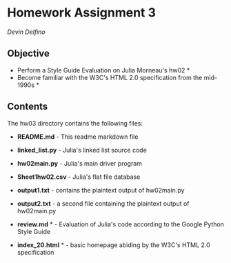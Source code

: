 Homework Assignment 3
=====================
*Devin Delfino*

Objective
---------
* Perform a Style Guide Evaluation on Julia Morneau's hw02 *
* Become familiar with the W3C's HTML 2.0 specification from the mid-1990s *

Contents
--------
The hw03 directory contains the following files:

* **README.md** - This readme markdown file

* **linked_list.py** - Julia's linked list source code
* **hw02main.py** - Julia's main driver program
* **Sheet1hw02.csv** - Julia's flat file database
* **output1.txt** - contains the plaintext output of hw02main.py
* **output2.txt** - a second file containing the plaintext output of hw02main.py
* **review.md** * - Evaluation of Julia's code according to the Google Python Style Guide
* **index_20.html** * - basic homepage abiding by the W3C's HTML 2.0 specification